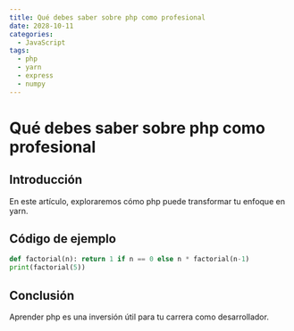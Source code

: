 ```yaml
---
title: Qué debes saber sobre php como profesional
date: 2028-10-11
categories:
  - JavaScript
tags:
  - php
  - yarn
  - express
  - numpy
---
```


# Qué debes saber sobre php como profesional

## Introducción

En este artículo, exploraremos cómo php puede transformar tu enfoque en yarn.

## Código de ejemplo

```python
def factorial(n): return 1 if n == 0 else n * factorial(n-1)
print(factorial(5))
```

## Conclusión

Aprender php es una inversión útil para tu carrera como desarrollador.